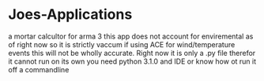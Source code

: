 # Joes-Applications
a mortar calcultor for arma 3
this app does not account for enviremental as of right now so it is strictly vaccum if using ACE for wind/temperature events this will not be wholly accurate.
Right now it is only a .py file therefor it cannot run on its own you need python 3.1.0 and IDE or know how ot run it off a commandline
